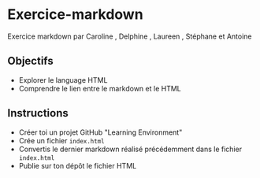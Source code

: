 # Exercice-markdown

Exercice markdown par Caroline , Delphine , Laureen , Stéphane et Antoine

## Objectifs

- Explorer le language HTML
- Comprendre le lien entre le markdown et le HTML

## Instructions

- Créer toi un projet GitHub "Learning Environment" 
- Crée un fichier `index.html`
- Convertis le dernier markdown réalisé précédemment dans le fichier `index.html`
- Publie sur ton dépôt le fichier HTML
